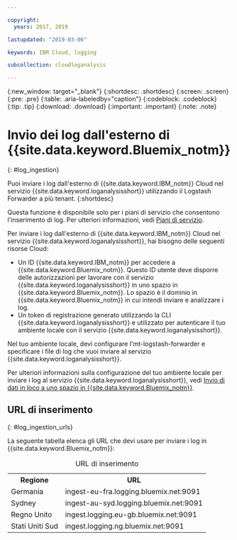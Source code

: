 ```yaml
---

copyright:
  years: 2017, 2019

lastupdated: "2019-03-06"

keywords: IBM Cloud, logging

subcollection: cloudloganalysis

---
```


{:new_window: target="_blank"}
{:shortdesc: .shortdesc}
{:screen: .screen}
{:pre: .pre}
{:table: .aria-labeledby="caption"}
{:codeblock: .codeblock}
{:tip: .tip}
{:download: .download}
{:important: .important}
{:note: .note}


# Invio dei log dall'esterno di {{site.data.keyword.Bluemix_notm}}
{: #log_ingestion}

Puoi inviare i log dall'esterno di {{site.data.keyword.IBM_notm}} Cloud nel servizio {{site.data.keyword.loganalysisshort}} utilizzando il Logstash Forwarder a più tenant. 
{:shortdesc}

Questa funzione è disponibile solo per i piani di servizio che consentono l'inserimento di log. Per ulteriori informazioni, vedi [Piani di servizio](/docs/services/CloudLogAnalysis/log_analysis_ov.html#plans).

Per inviare i log dall'esterno di {{site.data.keyword.IBM_notm}} Cloud nel servizio {{site.data.keyword.loganalysisshort}}, hai bisogno delle seguenti risorse Cloud:

* Un ID {{site.data.keyword.IBM_notm}} per accedere a {{site.data.keyword.Bluemix_notm}}. Questo ID utente deve disporre delle autorizzazioni per lavorare con il servizio {{site.data.keyword.loganalysisshort}} in uno spazio in {{site.data.keyword.Bluemix_notm}}. Lo spazio è il dominio in {{site.data.keyword.Bluemix_notm}} in cui intendi inviare e analizzare i log.
* Un token di registrazione generato utilizzando la CLI {{site.data.keyword.loganalysisshort}} e utilizzato per autenticare il tuo ambiente locale con il servizio {{site.data.keyword.loganalysisshort}}.  

Nel tuo ambiente locale, devi configurare l'mt-logstash-forwarder e specificare i file di log che vuoi inviare al servizio {{site.data.keyword.loganalysisshort}}.

Per ulteriori informazioni sulla configurazione del tuo ambiente locale per inviare i log al servizio {{site.data.keyword.loganalysisshort}}, vedi [Invio di dati in loco a uno spazio in {{site.data.keyword.Bluemix_notm}}](/docs/services/CloudLogAnalysis/how-to/send-data/send_data_mt.html#send_data_mt).



## URL di inserimento
{: #log_ingestion_urls}

La seguente tabella elenca gli URL che devi usare per inviare i log in {{site.data.keyword.Bluemix_notm}}:

<table>
  <caption>URL di inserimento</caption>
    <tr>
      <th>Regione</th>
      <th>URL</th>
    </tr>
  <tr>
    <td>Germania</td>
	  <td>ingest-eu-fra.logging.bluemix.net:9091</td>
  </tr>
  <tr>
    <td>Sydney</td>
	  <td>ingest-au-syd.logging.bluemix.net:9091</td>
  </tr>
  <tr>
    <td>Regno Unito</td>
	  <td>ingest.logging.eu-gb.bluemix.net:9091</td>
  </tr>
  <tr>
    <td>Stati Uniti Sud</td>
	  <td>ingest.logging.ng.bluemix.net:9091</td>
  </tr>
</table>


